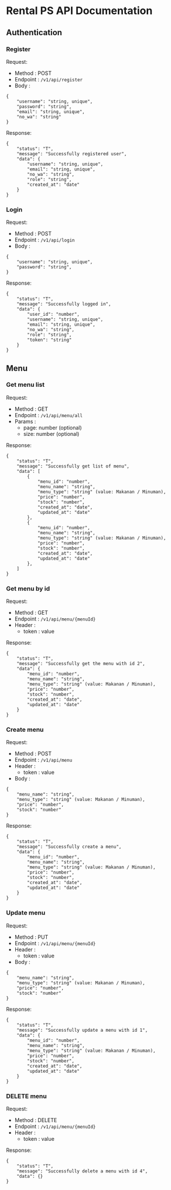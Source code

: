 # Rental PS API Documentation

## Authentication

### Register

Request:
- Method : POST
- Endpoint : `/v1/api/register`
- Body :
```
{
    "username": "string, unique",
    "password": "string",
    "email": "string, unique",
    "no_wa": "string"
}
```

Response:
```
{
    "status": "T",
    "message": "Successfully registered user",
    "data": {
        "username": "string, unique",
        "email": "string, unique",
        "no_wa": "string",
        "role": "string",
        "created_at": "date"
    }
}
```

### Login

Request:
- Method : POST
- Endpoint : `/v1/api/login`
- Body :
```
{
    "username": "string, unique",
    "password": "string",
}
```

Response:
```
{
    "status": "T",
    "message": "Successfully logged in",
    "data": {
        "user_id": "number",
        "username": "string, unique",
        "email": "string, unique",
        "no_wa": "string",
        "role": "string",
        "token": "string"
    }
}
```

## Menu

### Get menu list

Request:
- Method : GET
- Endpoint : `/v1/api/menu/all`
- Params :
  - page: number (optional)
  - size: number (optional)

Response:
```
{
    "status": "T",
    "message": "Successfully get list of menu",
    "data": [
        {
            "menu_id": "number",
            "menu_name": "string",
            "menu_type": "string" (value: Makanan / Minuman),
            "price": "number",
            "stock": "number",
            "created_at": "date",
            "updated_at": "date"
        },
        {
            "menu_id": "number",
            "menu_name": "string",
            "menu_type": "string" (value: Makanan / Minuman),
            "price": "number",
            "stock": "number",
            "created_at": "date",
            "updated_at": "date"
        },
    ]
}
```

### Get menu by id

Request:
- Method : GET
- Endpoint : `/v1/api/menu/{menuId}`
- Header :
  - token : value

Response:
```
{
    "status": "T",
    "message": "Successfully get the menu with id 2",
    "data": {
        "menu_id": "number",
        "menu_name": "string",
        "menu_type": "string" (value: Makanan / Minuman),
        "price": "number",
        "stock": "number",
        "created_at": "date",
        "updated_at": "date"
    }
}
```

### Create menu

Request:
- Method : POST
- Endpoint : `/v1/api/menu`
- Header :
  - token : value
- Body :
```
{
    "menu_name": "string",
    "menu_type": "string" (value: Makanan / Minuman),
    "price": "number",
    "stock": "number"
}
```

Response:
```
{
    "status": "T",
    "message": "Successfully create a menu",
    "data": {
        "menu_id": "number",
        "menu_name": "string",
        "menu_type": "string" (value: Makanan / Minuman),
        "price": "number",
        "stock": "number",
        "created_at": "date",
        "updated_at": "date"
    }
}
```

### Update menu

Request:
- Method : PUT
- Endpoint : `/v1/api/menu/{menuId}`
- Header :
  - token : value
- Body :
```
{
    "menu_name": "string",
    "menu_type": "string" (value: Makanan / Minuman),
    "price": "number",
    "stock": "number"
}
```

Response:
```
{
    "status": "T",
    "message": "Successfully update a menu with id 1",
    "data": {
        "menu_id": "number",
        "menu_name": "string",
        "menu_type": "string" (value: Makanan / Minuman),
        "price": "number",
        "stock": "number",
        "created_at": "date",
        "updated_at": "date"
    }
}
```

### DELETE menu 

Request:
- Method : DELETE
- Endpoint : `/v1/api/menu/{menuId}`
- Header :
  - token : value

Response:
```
{
    "status": "T",
    "message": "Successfully delete a menu with id 4",
    "data": {}
}
```